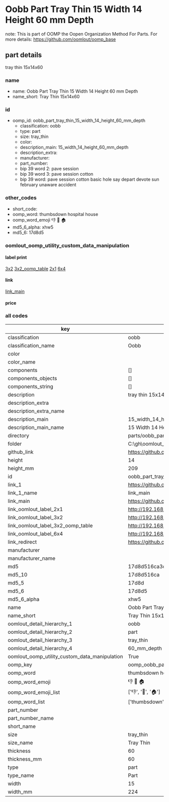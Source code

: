 # Oobb Part Tray Thin 15 Width 14 Height 60 mm Depth  

note: This is part of OOMP the Oopen Organization Method For Parts. For more details: https://github.com/oomlout/oomp_base

##  part details
  



tray thin 15x14x60



### name
* name: Oobb Part Tray Thin 15 Width 14 Height 60 mm Depth
* name_short: Tray Thin 15x14x60 
### id
* oomp_id: oobb_part_tray_thin_15_width_14_height_60_mm_depth
  * classification: oobb
  * type: part
  * size: tray_thin
  * color: 
  * description_main: 15_width_14_height_60_mm_depth
  * description_extra: 
  * manufacturer: 
  * part_number: 
  * bip 39 word 2: pave session
  * bip 39 word 3: pave session cotton
  * bip 39 word: pave session cotton basic hole say depart devote sun february unaware accident

### other_codes
* short_code: 
* oomp_word: thumbsdown hospital house
* oomp_word_emoji :thumbsdown: :hospital: :house:
* md5_6_alpha: xhw5
* md5_6: 17d8d5






### oomlout_oomp_utility_custom_data_manipulation
#### label print
[3x2](http://192.168.1.245:1112/?label=oomp%20xhw5)
[3x2_oomp_table](http://192.168.1.108:1112/?label=oomp%20xhw5)
[2x1](http://192.168.1.242:1112/?label=oomp%20xhw5)
[6x4](http://192.168.1.55:1112/?label=oomp%20xhw5)    

#### link

[link_main](https://github.com/oomlout/oomlout_oobb_version_4_generated_parts/tree/main/navigation_oomp/oobb/part/tray_thin/15_width_14_height_60_mm_depth/part)                              

#### price







### all codes 
| key | value |  
| --- | --- |  
| classification | oobb |  
| classification_name | Oobb |  
| color |  |  
| color_name |  |  
| components | [] |  
| components_objects | [] |  
| components_string | [] |  
| description | tray thin 15x14x60 |  
| description_extra |  |  
| description_extra_name |  |  
| description_main | 15_width_14_height_60_mm_depth |  
| description_main_name | 15 Width 14 Height 60 mm Depth |  
| directory | parts/oobb_part_tray_thin_15_width_14_height_60_mm_depth |  
| folder | C:\gh\oomlout_oobb_version_4_generated_parts\parts\oobb_part_tray_thin_15_width_14_height_60_mm_depth |  
| github_link | https://github.com/oomlout/oomlout_oomp_part_src/tree/main/parts/oobb_part_tray_thin_15_width_14_height_60_mm_depth |  
| height | 14 |  
| height_mm | 209 |  
| id | oobb_part_tray_thin_15_width_14_height_60_mm_depth |  
| link_1 | https://github.com/oomlout/oomlout_oobb_version_4_generated_parts/tree/main/navigation_oomp/oobb/part/tray_thin/15_width_14_height_60_mm_depth/part |  
| link_1_name | link_main |  
| link_main | https://github.com/oomlout/oomlout_oobb_version_4_generated_parts/tree/main/navigation_oomp/oobb/part/tray_thin/15_width_14_height_60_mm_depth/part |  
| link_oomlout_label_2x1 | http://192.168.1.242:1112/?label=oomp%20xhw5 |  
| link_oomlout_label_3x2 | http://192.168.1.245:1112/?label=oomp%20xhw5 |  
| link_oomlout_label_3x2_oomp_table | http://192.168.1.108:1112/?label=oomp%20xhw5 |  
| link_oomlout_label_6x4 | http://192.168.1.55:1112/?label=oomp%20xhw5 |  
| link_redirect | https://github.com/oomlout/oomlout_oobb_version_4_generated_parts/tree/main/parts/oobb_tray_thin_15_14_60 |  
| manufacturer |  |  
| manufacturer_name |  |  
| md5 | 17d8d516ca3cc75affb6513061b1150c |  
| md5_10 | 17d8d516ca |  
| md5_5 | 17d8d |  
| md5_6 | 17d8d5 |  
| md5_6_alpha | xhw5 |  
| name | Oobb Part Tray Thin 15 Width 14 Height 60 mm Depth |  
| name_short | Tray Thin 15x14x60  |  
| oomlout_detail_hierarchy_1 | oobb |  
| oomlout_detail_hierarchy_2 | part |  
| oomlout_detail_hierarchy_3 | tray_thin |  
| oomlout_detail_hierarchy_4 | 60_mm_depth |  
| oomlout_oomp_utility_custom_data_manipulation | True |  
| oomp_key | oomp_oobb_part_tray_thin_15_width_14_height_60_mm_depth |  
| oomp_word | thumbsdown hospital house |  
| oomp_word_emoji | :thumbsdown: :hospital: :house: |  
| oomp_word_emoji_list | [':thumbsdown:', ':hospital:', ':house:'] |  
| oomp_word_list | ['thumbsdown', 'hospital', 'house'] |  
| part_number |  |  
| part_number_name |  |  
| short_name |  |  
| size | tray_thin |  
| size_name | Tray Thin |  
| thickness | 60 |  
| thickness_mm | 60 |  
| type | part |  
| type_name | Part |  
| width | 15 |  
| width_mm | 224 |  
